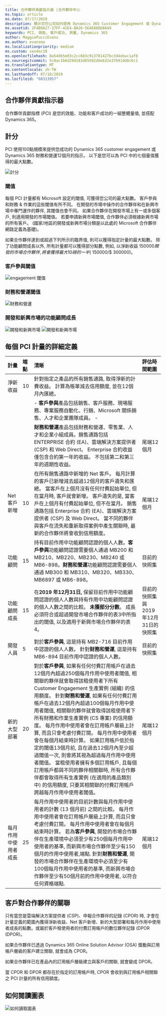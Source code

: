 ```yaml
---
title: 合作夥伴貢獻指示器 |合作夥伴中心
ms.topic: article
ms.date: 07/17/2019
description: 顯示您的公司如何使用 Dynamics 365 Customer Engagement 或 Dynamics 365 財務和營運的資料
ms.assetid: 2F4B9A27-37FF-41E4-8A26-5EAE88DD8A49
keywords: PCI, 效能, 客戶成功, 測量, Dynamics 365
author: MaggiePucciEvans
ms.author: evansma
ms.localizationpriority: medium
ms.custom: seodec18
ms.openlocfilehash: 8a54db5e03c2cc683c913781427bc3d4ebac1af8
ms.sourcegitcommit: 5c8ac1b6d29d183d85582d6eb32e37b91dd8c6c1
ms.translationtype: MT
ms.contentlocale: zh-TW
ms.lasthandoff: 07/18/2019
ms.locfileid: "68313957"
---
```

## <a name="partner-contribution-indicators"></a>合作夥伴貢獻指示器

合作夥伴貢獻指標 (PCI) 是您的效能、功能和客戶成功的一組整體量值, 並搭配 Dynamics 365。

## <a name="scoring"></a>計分

PCI 使用100點規模來提供您成功的 Dynamics 365 customer engagement 或 Dynamics 365 財務和營運12個月的指示。 以下是您可以為 PCI 中的七個量值獲得的最大點數。

![計分](images/pci1.png)

### <a name="thresholds"></a>閾值

每個 PCI 計量都有 Microsoft 設定的閾值, 可獲得您公司的最大點數。 客戶參與和財務 & 作業的這些閾值有所不同。 在開發的市場中操作的合作夥伴和在新興市場中專門運作的夥伴, 其閾值也會不同。 如果合作夥伴在開發市場上有一或多個客戶, 則適用開發的市場閾值。 若要申請新興市場閾值, 合作夥伴必須根據新興市場的所有客戶。 (國家/地區的開發或新興市場分類是以此處的 Microsoft 合作夥伴網路定義為基礎)。

如果合作夥伴達到或超過下列所示的臨界值, 則可以獲得指定計量的最大點數。 除了功能顧問成長以外, 所有計量都可以獲得部分點數, 例如, 以淨新收益 $150000 開發的市場合作夥伴, 將會獲得最大10磅的一半 ($ 150000/$ 300000)。

### <a name="customer-engagement-thresholds"></a>客戶參與閾值

![engagement 閾值](images/pci3.png)

### <a name="finance-and-operations-thresholds"></a>財務和營運閾值

![財務和營運](images/pci4.png)

### <a name="developed-and-emerging-markets-functional-consultant-growth"></a>開發和新興市場的功能顧問成長 

![開發和新興市場](images/pci6.png)
 ![開發和新興市場](images/pci7.png)

## <a name="detailed-definitions-for-each-of-the-pci-metrics"></a>每個 PCI 計量的詳細定義


|**計量**   |**端點**   |**清晰**   |**評估時間範圍**|
|---------------|:--------------------------|:-------------------|:----------|
|淨新收益|10|針對指定之產品的所有銷售通路, 取得淨新的計費收益。 計算為帳單減去信用額度, 並在12個月內匯總。
||| - **客戶參與**產品包括銷售、客戶服務、現場服務、專案服務自動化、行銷、Microsoft 關係銷售、人才和企業團隊成員。 -
||| **財務和營運**產品包括財務和營運、零售業、人才和企業小組成員。銷售通路包括 ENTERPRISE 合約 (EA)、雲端解決方案提供者 (CSP) 和 Web Direct。 Enterprise 合約收益僅包含合約第一年的收益。 不包括第二和第三年的週期性收益。|尾端12個月|
|Net 客戶新增|10|在所有銷售通路中新增的 Net 客戶。 每月計算的客戶已新增減去超過12個月的客戶遺失和匯總。 當客戶在上個月沒有任何付費起始單位, 但在當月時, 客戶就會新增。 客戶遺失的是, 當客戶在上個月有付費起始單位, 但不在當月。 銷售通路包括 Enterprise 合約 (EA)、雲端解決方案提供者 (CSP) 及 Web Direct。 當不同的夥伴與客戶在流失和重新取得案例中產生關聯時, 最新的合作夥伴將會收到信用額度。|尾端12個月|
|功能顧問|15 |持有目前作用中功能顧問認證的個人人數。**客戶參與**功能顧問認證需要個人通過 MB200 和 MB210、MB220、MB230、MB240 或 MB6-898。**財務和營運**功能顧問認證需要個人通過 MB300 和 MB310、MB320、MB330、MB6897 或 MB6-898。|目前的快照集|
|功能顧問成長|15|在**2019 年12月31日,** 保留目前作用中功能顧問認證的個人人數與持有作用中功能顧問認證的個人人數之間的比較。 **未獲部分分數**。 成長必須符合或超過開發市場合作夥伴的表3中所指出的閾值, 以及適用于新興市場合作夥伴的表4。|目前的快照集與2019年12月31日的快照集|
|開發人員|5|對於**客戶參與**, 這是持有 MB2-716 目前作用中認證的個人人數。 針對**財務和營運**, 這是持有 MB6-894 目前作用中認證的個人人數。|目前的快照集|
|新的大型部署|20|對於**客戶參與**, 如果有任何付費訂用帳戶在過去12個月內超過250個每月作用中使用者閾值, 相關聯的夥伴就會取得該租使用者下所有 Customer Engagement 生產實例 (組織) 的信用額度。 針對**財務和營運**, 如果有任何付費訂用帳戶在過去12個月內超過100個每月作用中使用者閾值, 相關聯的夥伴就會取得該租使用者下所有財務和作業生產實例 (CS 專案) 的信用額度。 每月作用中使用者會在訂用帳戶層級上計算, 而且只會考慮付費訂閱。 每月作用中使用者會在每個月結束時計算。 如果訂用帳戶低於指定的閾值13個月前, 且在過去12個月內至少超過閾值一次, 則會將其視為超過每月作用中使用者閾值。 當租使用者擁有多個訂用帳戶, 且每個訂用帳戶都與不同的夥伴相關聯時, 所有合作夥伴都會取得所有生產實例 (在適用的產品類別中) 的信用額度, 只要其相關聯的付費訂用帳戶跨越每月作用中使用者閾值。|尾端12個月|
|每月作用中使用者成長|25|每月作用中使用者的目前計數與每月作用中使用者的計數 (13 個月前) 之間的比較。 每月作用中使用者會在訂用帳戶層級上計算, 而且只會考慮付費訂閱。 每月作用中使用者會在每個月結束時計算。 若為**客戶參與**, 開發的市場合作夥伴在生產環境中必須至少有250個每月作用中使用者的基準, 而新興市場合作夥伴至少有150個月的作用中使用者,端點. 針對**財務和營運**, 開發的市場合作夥伴在生產環境中必須至少有100個每月作用中使用者的基準, 而新興市場合作夥伴至少有50個月前的作用中使用者, 以符合任何資格端點.|尾端12個月|

## <a name="customer-to-partner-association"></a>客戶對合作夥伴的關聯

只有當您是雲端解決方案提供者 (CSP)、申報合作夥伴的記錄 (CPOR) 時, 才會在計量定義的範圍內獲得淨新收益、Net 客戶新增、新的大型部署和每月作用中使用者成長的點數。或屬於客戶租使用者的付費訂用帳戶的數位夥伴記錄 (DPOR (DPOR)。

如果合作夥伴已透過 Dynamics 365 Online Solution Advisor (OSA) 獎勵與訂用帳戶層級的客戶建立關聯, 就會成為 CPOR。

如果合作夥伴已在產品內的訂用帳戶層級建立與客戶的關聯, 就會變成 DPOR。

當 CPOR 和 DPOR 都存在於指定的訂用帳戶時, CPOR 會收到與訂用帳戶相關聯之 PCI 計量的所有信用額度。

## <a name="how-to-read-the-charts"></a>如何閱讀圖表

![如何讀取圖表](images/pci2.png)








